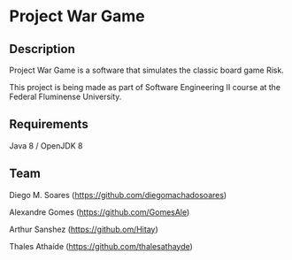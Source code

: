 Project War Game
============

Description
------
Project War Game is a software that simulates the classic board game Risk.

This project is being made as part of Software Engineering II course at the Federal Fluminense University.

Requirements
------
Java 8 / OpenJDK 8

Team
------
Diego M. Soares (https://github.com/diegomachadosoares)

Alexandre Gomes (https://github.com/GomesAle)

Arthur Sanshez (https://github.om/Hitay)

Thales Athaíde (https://github.com/thalesathayde)
